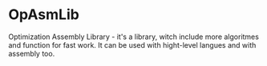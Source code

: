 # OpAsmLib
Optimization Assembly Library - it's a library, witch include more algoritmes and function for fast work. It can be used with hight-level langues and with assembly too.
